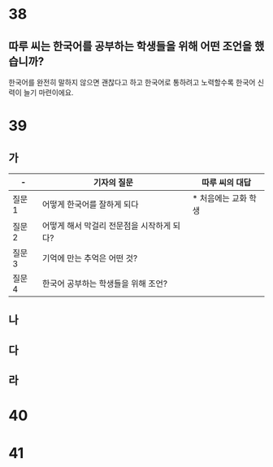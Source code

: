# 38
## 따루 씨는 한국어를 공부하는 학생들을 위해 어떤 조언을 했습니까?
한국어를 완전히 말하지 않으면 괜찮다고 하고 한국어로 통하려고 노력할수록 한국어 신력이 늘기 마련이에요.
# 39
## 가
| -    | 기자의 질문                   | 따루 씨의 대답     |
| ---- | ------------------------ | ------------ |
| 질문 1 | 어떻게 한국어를 잘하게 되다          | * 처음에는 교화 학생 |
| 질문 2 | 어떻게 해서 막걸리 전문점을 시작하게 되다? |              |
| 질문 3 | 기억에 만는 추억은 어떤 것?         |              |
| 질문 4 | 한국어 공부하는 학생들을 위해 조언?     |              |
## 나
## 다
## 라
# 40
# 41